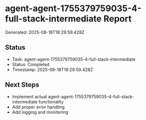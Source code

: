 # agent-agent-1755379759035-4-full-stack-intermediate Report

Generated: 2025-08-18T18:29:59.428Z

## Status
- Task: agent-agent-1755379759035-4-full-stack-intermediate
- Status: Completed
- Timestamp: 2025-08-18T18:29:59.428Z

## Next Steps
- Implement actual agent-agent-1755379759035-4-full-stack-intermediate functionality
- Add proper error handling
- Add logging and monitoring
